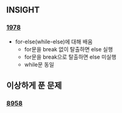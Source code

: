 ## INSIGHT
### [1978](https://github.com/lxxhanx/study/blob/main/codetest/boj/1_bronze/1978.py)
- for-else(while-else)에 대해 배움
    - for문을 break 없이 탈출하면 else 실행
    - for문을 break으로 탈출하면 else 미실행
    - while문 동일

## 이상하게 푼 문제
### [8958](https://github.com/lxxhanx/study/blob/main/codetest/boj/1_bronze/8958.py)
